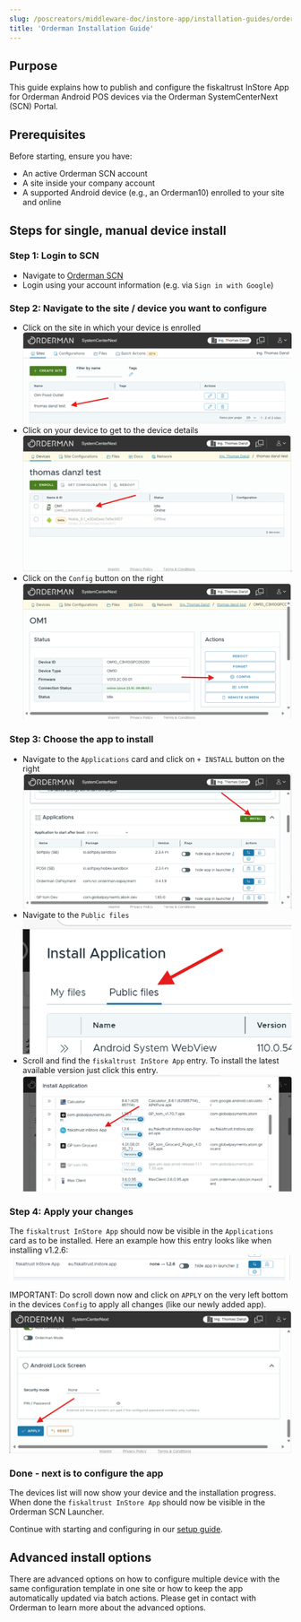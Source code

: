 ```yaml
---
slug: /poscreators/middleware-doc/instore-app/installation-guides/orderman-guide
title: 'Orderman Installation Guide'
---
```


## Purpose

This guide explains how to publish and configure the fiskaltrust InStore App for Orderman Android POS devices via the Orderman SystemCenterNext (SCN) Portal.

## Prerequisites

Before starting, ensure you have:

- An active Orderman SCN account
- A site inside your company account
- A supported Android device (e.g., an Orderman10) enrolled to your site and online

## Steps for single, manual device install

### Step 1: Login to SCN

- Navigate to [Orderman SCN](https://next.orderman.com/) <!-- markdown-link-check-disable-line -->
- Login using your account information (e.g. via `Sign in with Google`)

### Step 2: Navigate to the site / device you want to configure

- Click on the site in which your device is enrolled
  ![](images/01_select_site.png)
- Click on your device to get to the device details
  ![](images/02_select_device.png)
- Click on the `Config` button on the right
  ![](images/03_click_config.png)

### Step 3: Choose the app to install

- Navigate to the `Applications` card and click on `+ INSTALL` button on the right
  ![](images/04_click_install.png)
- Navigate to the `Public files`
  ![](images/05_click_public_files.png)
- Scroll and find the `fiskaltrust InStore App` entry. To install the latest available version just click this entry.
  ![](images/06_select_app.png)

### Step 4: Apply your changes

The `fiskaltrust InStore App` should now be visible in the `Applications` card as to be installed. Here an example how this entry looks like when installing v1.2.6:
![](images/07_app_list_entry.png)

IMPORTANT: Do scroll down now and click on `APPLY` on the very left bottom in the devices `Config` to apply all changes (like our newly added app).
![](images/08_apply.png)

### Done - next is to configure the app

The devices list will now show your device and the installation progress.
When done the `fiskaltrust InStore App` should now be visible in the Orderman SCN Launcher.

Continue with starting and configuring in our [setup guide](../../Setup-guide/setup.md).

## Advanced install options

There are advanced options on how to configure multiple device with the same configuration template in one site or how to keep the app automatically updated via batch actions.
Please get in contact with Orderman to learn more about the advanced options.
